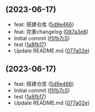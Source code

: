 ##  (2023-06-17)

* feat: 搭建仓库 ([5d9e466](https://github.com/yyninghaung/fanticy-cli/commit/5d9e466))
* feat: 完善changelog ([087a3e8](https://github.com/yyninghaung/fanticy-cli/commit/087a3e8))
* Initial commit ([f5fb7c5](https://github.com/yyninghaung/fanticy-cli/commit/f5fb7c5))
* test ([1a8fb17](https://github.com/yyninghaung/fanticy-cli/commit/1a8fb17))
* Update README.md ([077a02e](https://github.com/yyninghaung/fanticy-cli/commit/077a02e))



##  (2023-06-17)

* feat: 搭建仓库 ([5d9e466](https://github.com/yyninghaung/fanticy-cli/commit/5d9e466))
* Initial commit ([f5fb7c5](https://github.com/yyninghaung/fanticy-cli/commit/f5fb7c5))
* test ([1a8fb17](https://github.com/yyninghaung/fanticy-cli/commit/1a8fb17))
* Update README.md ([077a02e](https://github.com/yyninghaung/fanticy-cli/commit/077a02e))



